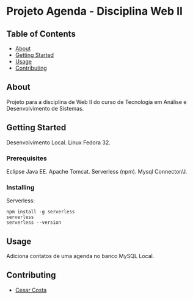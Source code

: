 # Projeto Agenda - Disciplina Web II

## Table of Contents

- [About](#about)
- [Getting Started](#getting_started)
- [Usage](#usage)
- [Contributing](#contributing)

## About <a name = "about"></a>

Projeto para a disciplina de Web II do curso de Tecnologia em Análise e Desenvolvimento de Sistemas.

## Getting Started <a name = "getting_started"></a>

Desenvolvimento Local. Linux Fedora 32.

### Prerequisites

Eclipse Java EE. Apache Tomcat. Serverless (npm). Mysql Connector/J.

### Installing

Serverless:
```
npm install -g serverless
serverless
serverless --version
```

## Usage <a name = "usage"></a>

Adiciona contatos de uma agenda no banco MySQL Local.

## Contributing <a name = "contributing"></a>

- [Cesar Costa](https://github.com/cesaraugusto88)